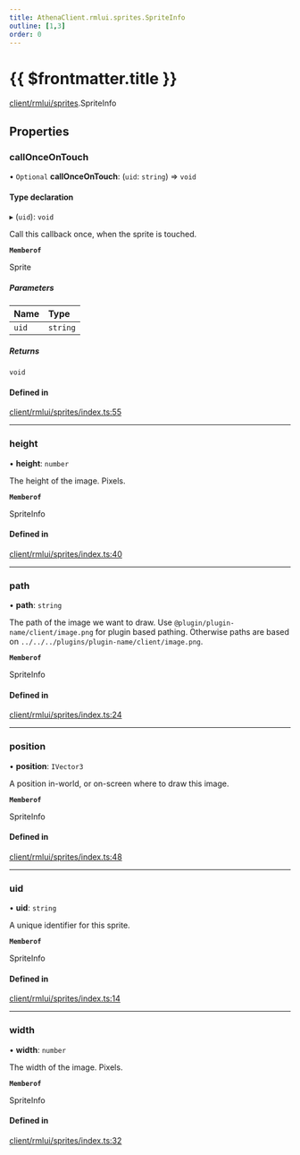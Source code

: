 ```yaml
---
title: AthenaClient.rmlui.sprites.SpriteInfo
outline: [1,3]
order: 0
---
```


# {{ $frontmatter.title }}


[client/rmlui/sprites](../modules/client_rmlui_sprites.md).SpriteInfo

## Properties

### callOnceOnTouch

• `Optional` **callOnceOnTouch**: (`uid`: `string`) => `void`

#### Type declaration

▸ (`uid`): `void`

Call this callback once, when the sprite is touched.

**`Memberof`**

Sprite

##### Parameters

| Name | Type |
| :------ | :------ |
| `uid` | `string` |

##### Returns

`void`

#### Defined in

[client/rmlui/sprites/index.ts:55](https://github.com/Stuyk/altv-athena/blob/ae8402672/src/core/client/rmlui/sprites/index.ts#L55)

___

### height

• **height**: `number`

The height of the image. Pixels.

**`Memberof`**

SpriteInfo

#### Defined in

[client/rmlui/sprites/index.ts:40](https://github.com/Stuyk/altv-athena/blob/ae8402672/src/core/client/rmlui/sprites/index.ts#L40)

___

### path

• **path**: `string`

The path of the image we want to draw.
Use `@plugin/plugin-name/client/image.png` for plugin based pathing.
Otherwise paths are based on `../../../plugins/plugin-name/client/image.png`.

**`Memberof`**

SpriteInfo

#### Defined in

[client/rmlui/sprites/index.ts:24](https://github.com/Stuyk/altv-athena/blob/ae8402672/src/core/client/rmlui/sprites/index.ts#L24)

___

### position

• **position**: `IVector3`

A position in-world, or on-screen where to draw this image.

**`Memberof`**

SpriteInfo

#### Defined in

[client/rmlui/sprites/index.ts:48](https://github.com/Stuyk/altv-athena/blob/ae8402672/src/core/client/rmlui/sprites/index.ts#L48)

___

### uid

• **uid**: `string`

A unique identifier for this sprite.

**`Memberof`**

SpriteInfo

#### Defined in

[client/rmlui/sprites/index.ts:14](https://github.com/Stuyk/altv-athena/blob/ae8402672/src/core/client/rmlui/sprites/index.ts#L14)

___

### width

• **width**: `number`

The width of the image. Pixels.

**`Memberof`**

SpriteInfo

#### Defined in

[client/rmlui/sprites/index.ts:32](https://github.com/Stuyk/altv-athena/blob/ae8402672/src/core/client/rmlui/sprites/index.ts#L32)
